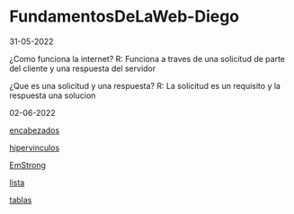 # FundamentosDeLaWeb-Diego

31-05-2022

¿Como funciona la internet?
R: Funciona a traves de una solicitud de parte del cliente y una respuesta del servidor

¿Que es una solicitud y una respuesta?
R: La solicitud es un requisito y la respuesta una solucion 

02-06-2022

<a href="encabezados.html">encabezados</a>

<a href="hipervinculos.html">hipervinculos</a>

<a href="EmStrong.html">EmStrong</a>

<a href="lista.html">lista</a>

<a href="tablas.html">tablas</a>
